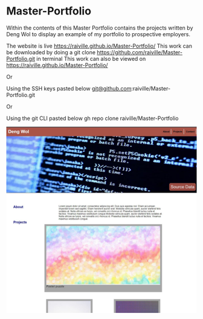 # Master-Portfolio

Within the contents of this Master Portfolio contains the projects written by Deng Wol to display an example of my portfolio to 
prospective employers.

The website is live https://raiville.github.io/Master-Portfolio/
This work can be downloaded by doing a git clone https://github.com/raiville/Master-Portfolio.git in terminal
This work can also be viewed on https://raiville.github.io/Master-Portfolio/

Or 

Using the SSH keys pasted below
git@github.com:raiville/Master-Portfolio.git

Or

Using the git CLI pasted below
gh repo clone raiville/Master-Portfolio 

![Repaired Website](screenshot.JPG)